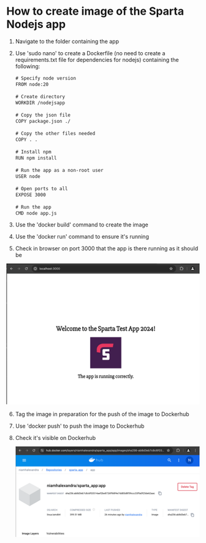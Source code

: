 # How to create image of the Sparta Nodejs app

1. Navigate to the folder containing the app
2. Use 'sudo nano' to create a Dockerfile (no need to create a requirements.txt file for dependencies for nodejs) containing the following:
   
   ~~~
   # Specify node version
   FROM node:20
   
   # Create directory
   WORKDIR /nodejsapp
   
   # Copy the json file
   COPY package.json ./
   
   # Copy the other files needed
   COPY . .
   
   # Install npm
   RUN npm install
   
   # Run the app as a non-root user
   USER node
   
   # Open ports to all
   EXPOSE 3000
   
   # Run the app
   CMD node app.js
   ~~~

3. Use the 'docker build' command to create the image
4. Use the 'docker run' command to ensure it's running
5. Check in browser on port 3000 that the app is there running as it should be 

![alt text](<Screenshot 2024-04-18 at 12.22.45.png>)

6. Tag the image in preparation for the push of the image to Dockerhub
7. Use 'docker push' to push the image to Dockerhub
8. Check it's visible on Dockerhub
   
   ![alt text](<Screenshot 2024-04-18 at 12.26.56.png>)
